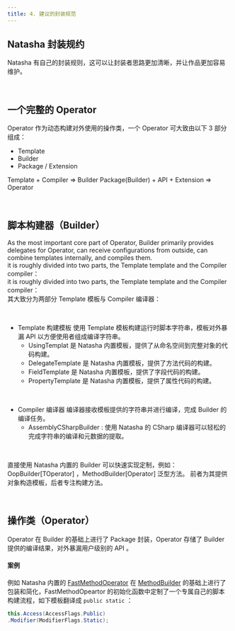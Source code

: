 ```yaml
---
title: 4. 建议的封装规范
---
```


## Natasha 封装规约

Natasha 有自己的封装规则，这可以让封装者思路更加清晰，并让作品更加容易维护。

<br/>

## 一个完整的 Operator

Operator 作为动态构建对外使用的操作类，一个 Operator 可大致由以下 3 部分组成：

- Template
- Builder
- Package / Extension

Template + Compiler => Builder
Package(Builder) + API + Extension => Operator

<br/>

## 脚本构建器（Builder）

As the most important core part of Operator, Builder primarily provides delegates for Operator, can receive configurations from outside, can combine templates internally, and compiles them.<br x-id="2" />
it is roughly divided into two parts, the Template template and the Compiler compiler：<br x-id="2" />
it is roughly divided into two parts, the Template template and the Compiler compiler：\
其大致分为两部分 Template 模板与 Compiler 编译器：

<br/>

- Template 构建模板
  使用 Template 模板构建运行时脚本字符串，模板对外暴漏 API 以方便使用者组成编译字符串。
  - UsingTemplat 是 Natasha 内置模板，提供了从命名空间到完整对象的代码构建。
  - DelegateTemplate 是 Natasha 内置模板，提供了方法代码的构建。
  - FieldTemplate 是 Natasha 内置模板，提供了字段代码的构建。
  - PropertyTemplate 是 Natasha 内置模板，提供了属性代码的构建。

<br/>  

- Compiler 编译器
  编译器接收模板提供的字符串并进行编译，完成 Builder 的编译任务。
  - AssemblyCSharpBuilder  : 使用 Natasha 的 CSharp 编译器可以轻松的完成字符串的编译和元数据的提取。

<br/>

直接使用 Natasha 内置的 Builder 可以快速实现定制，例如： OopBuilder[TOperator] ，MethodBuilder[Operator] 泛型方法。
前者为其提供对象构造模板，后者专注构建方法。

<br/>

## 操作类（Operator）

Operator 在 Builder 的基础上进行了 Package 封装，Operator 存储了 Builder 提供的编译结果，对外暴漏用户级别的 API 。 <br/>

#### 案例

例如 Natasha 内置的 [FastMethodOperator](https://github.com/dotnetcore/Natasha/blob/master/src/Natasha.CSharp/Natasha.CSharp.Template/Api/Level1/Operator/FastMethodOperator.cs) 在 [MethodBuilder](https://github.com/dotnetcore/Natasha/blob/master/src/Natasha.CSharp/Natasha.CSharp.Template/Builder/MethodBuilder.cs) 的基础上进行了包装和简化，FastMethodOpeartor 的初始化函数中定制了一个专属自己的脚本构建流程，如下模板翻译成 `public static` ：

```cs
this.Access(AccessFlags.Public)
.Modifier(ModifierFlags.Static);
```
